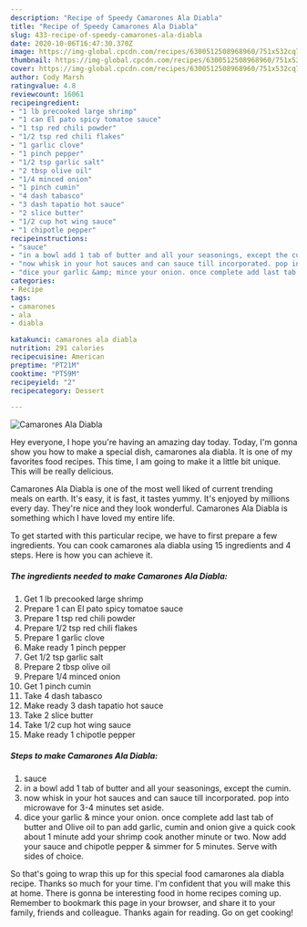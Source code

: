 ```yaml
---
description: "Recipe of Speedy Camarones Ala Diabla"
title: "Recipe of Speedy Camarones Ala Diabla"
slug: 433-recipe-of-speedy-camarones-ala-diabla
date: 2020-10-06T16:47:30.370Z
image: https://img-global.cpcdn.com/recipes/6300512508968960/751x532cq70/camarones-ala-diabla-recipe-main-photo.jpg
thumbnail: https://img-global.cpcdn.com/recipes/6300512508968960/751x532cq70/camarones-ala-diabla-recipe-main-photo.jpg
cover: https://img-global.cpcdn.com/recipes/6300512508968960/751x532cq70/camarones-ala-diabla-recipe-main-photo.jpg
author: Cody Marsh
ratingvalue: 4.8
reviewcount: 16061
recipeingredient:
- "1 lb precooked large shrimp"
- "1 can El pato spicy tomatoe sauce"
- "1 tsp red chili powder"
- "1/2 tsp red chili flakes"
- "1 garlic clove"
- "1 pinch pepper"
- "1/2 tsp garlic salt"
- "2 tbsp olive oil"
- "1/4 minced onion"
- "1 pinch cumin"
- "4 dash tabasco"
- "3 dash tapatio hot sauce"
- "2 slice butter"
- "1/2 cup hot wing sauce"
- "1 chipotle pepper"
recipeinstructions:
- "sauce"
- "in a bowl add 1 tab of butter and all your seasonings, except the cumin."
- "now whisk in your hot sauces and can sauce till incorporated. pop into microwave for 3-4 minutes set aside."
- "dice your garlic &amp; mince your onion. once complete add last tab of butter and Olive oil to pan add garlic, cumin and onion give a quick cook about 1 minute add your shrimp cook another minute or two. Now add your sauce and chipotle pepper &amp; simmer for 5 minutes. Serve with sides of choice."
categories:
- Recipe
tags:
- camarones
- ala
- diabla

katakunci: camarones ala diabla 
nutrition: 291 calories
recipecuisine: American
preptime: "PT21M"
cooktime: "PT59M"
recipeyield: "2"
recipecategory: Dessert

---
```



![Camarones Ala Diabla](https://img-global.cpcdn.com/recipes/6300512508968960/751x532cq70/camarones-ala-diabla-recipe-main-photo.jpg)

Hey everyone, I hope you're having an amazing day today. Today, I'm gonna show you how to make a special dish, camarones ala diabla. It is one of my favorites food recipes. This time, I am going to make it a little bit unique. This will be really delicious.

Camarones Ala Diabla is one of the most well liked of current trending meals on earth. It's easy, it is fast, it tastes yummy. It's enjoyed by millions every day. They're nice and they look wonderful. Camarones Ala Diabla is something which I have loved my entire life.




To get started with this particular recipe, we have to first prepare a few ingredients. You can cook camarones ala diabla using 15 ingredients and 4 steps. Here is how you can achieve it.

<!--inarticleads1-->

##### The ingredients needed to make Camarones Ala Diabla:

1. Get 1 lb precooked large shrimp
1. Prepare 1 can El pato spicy tomatoe sauce
1. Prepare 1 tsp red chili powder
1. Prepare 1/2 tsp red chili flakes
1. Prepare 1 garlic clove
1. Make ready 1 pinch pepper
1. Get 1/2 tsp garlic salt
1. Prepare 2 tbsp olive oil
1. Prepare 1/4 minced onion
1. Get 1 pinch cumin
1. Take 4 dash tabasco
1. Make ready 3 dash tapatio hot sauce
1. Take 2 slice butter
1. Take 1/2 cup hot wing sauce
1. Make ready 1 chipotle pepper




<!--inarticleads2-->

##### Steps to make Camarones Ala Diabla:

1. sauce
1. in a bowl add 1 tab of butter and all your seasonings, except the cumin.
1. now whisk in your hot sauces and can sauce till incorporated. pop into microwave for 3-4 minutes set aside.
1. dice your garlic &amp; mince your onion. once complete add last tab of butter and Olive oil to pan add garlic, cumin and onion give a quick cook about 1 minute add your shrimp cook another minute or two. Now add your sauce and chipotle pepper &amp; simmer for 5 minutes. Serve with sides of choice.




So that's going to wrap this up for this special food camarones ala diabla recipe. Thanks so much for your time. I'm confident that you will make this at home. There is gonna be interesting food in home recipes coming up. Remember to bookmark this page in your browser, and share it to your family, friends and colleague. Thanks again for reading. Go on get cooking!
